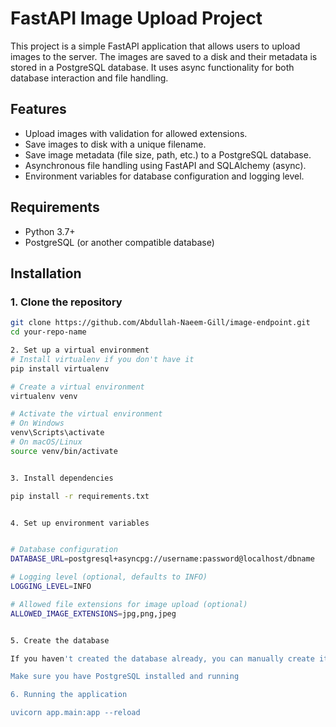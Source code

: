 
# FastAPI Image Upload Project

This project is a simple FastAPI application that allows users to upload images to the server. The images are saved to a disk and their metadata is stored in a PostgreSQL database. It uses async functionality for both database interaction and file handling.

## Features

- Upload images with validation for allowed extensions.
- Save images to disk with a unique filename.
- Save image metadata (file size, path, etc.) to a PostgreSQL database.
- Asynchronous file handling using FastAPI and SQLAlchemy (async).
- Environment variables for database configuration and logging level.

## Requirements

- Python 3.7+
- PostgreSQL (or another compatible database)

## Installation

### 1. Clone the repository

```bash
git clone https://github.com/Abdullah-Naeem-Gill/image-endpoint.git
cd your-repo-name

2. Set up a virtual environment
# Install virtualenv if you don't have it
pip install virtualenv

# Create a virtual environment
virtualenv venv

# Activate the virtual environment
# On Windows
venv\Scripts\activate
# On macOS/Linux
source venv/bin/activate


3. Install dependencies

pip install -r requirements.txt


4. Set up environment variables


# Database configuration
DATABASE_URL=postgresql+asyncpg://username:password@localhost/dbname

# Logging level (optional, defaults to INFO)
LOGGING_LEVEL=INFO

# Allowed file extensions for image upload (optional)
ALLOWED_IMAGE_EXTENSIONS=jpg,png,jpeg


5. Create the database

If you haven't created the database already, you can manually create it in PostgreSQL, or the FastAPI application will create it automatically on the first run.

Make sure you have PostgreSQL installed and running

6. Running the application

uvicorn app.main:app --reload

